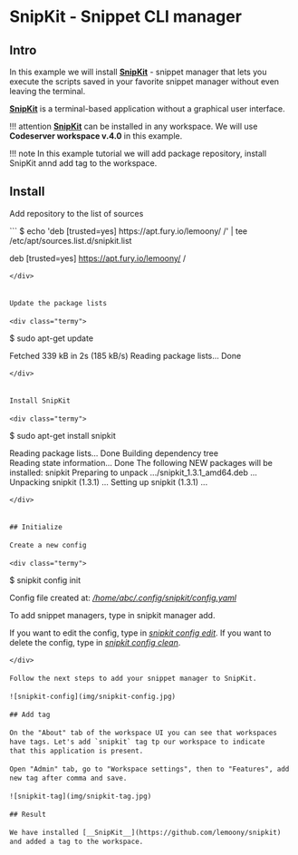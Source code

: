 # SnipKit - Snippet CLI manager

## Intro 

In this example we will install [__SnipKit__](https://github.com/lemoony/snipkit) - snippet manager that lets you execute 
the scripts saved in your favorite snippet manager without even leaving the terminal.   

[__SnipKit__](https://github.com/lemoony/snipkit) is a terminal-based application without a graphical user interface.   

!!! attention 
    [__SnipKit__](https://github.com/lemoony/snipkit) can be installed in any workspace. We will use __Codeserver workspace v.4.0__ in this example.

!!! note
    In this example tutorial we will add package repository, install SnipKit annd add tag to the workspace.  

## Install 

Add repository to the list of sources

<div class="termy">
```
$  echo 'deb [trusted=yes] https://apt.fury.io/lemoony/ /' | tee /etc/apt/sources.list.d/snipkit.list

deb [trusted=yes] https://apt.fury.io/lemoony/ /
```
</div>


Update the package lists 

<div class="termy">
```
$ sudo apt-get update

Fetched 339 kB in 2s (185 kB/s)
Reading package lists... Done
```
</div>


Install SnipKit

<div class="termy">
```
$ sudo apt-get install snipkit

Reading package lists... Done
Building dependency tree       
Reading state information... Done
The following NEW packages will be installed:
  snipkit
Preparing to unpack .../snipkit_1.3.1_amd64.deb ...
Unpacking snipkit (1.3.1) ...
Setting up snipkit (1.3.1) ...
```
</div>


## Initialize

Create a new config

<div class="termy">
```
$ snipkit config init

Config file created at:
  <span style="text-decoration: underline; font-style: italic;">/home/abc/.config/snipkit/config.yaml</span>

To add snippet managers, type in snipkit manager add.

If you want to edit the config, type in <span style="text-decoration: underline; font-style: italic;">snipkit config edit</span>.
If you want to delete the config, type in <span style="text-decoration: underline; font-style: italic;">snipkit config clean</span>.
```
</div>

Follow the next steps to add your snippet manager to SnipKit.

![snipkit-config](img/snipkit-config.jpg)

## Add tag 

On the "About" tab of the workspace UI you can see that workspaces have tags. Let's add `snipkit` tag tp our workspace to indicate 
that this application is present.  

Open "Admin" tab, go to "Workspace settings", then to "Features", add new tag after comma and save.

![snipkit-tag](img/snipkit-tag.jpg)

## Result

We have installed [__SnipKit__](https://github.com/lemoony/snipkit) and added a tag to the workspace.  